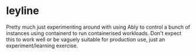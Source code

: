 # leyline
Pretty much just experimenting around with using Ably to control a bunch of instances using containerd to run containerised workloads. Don't expect this to work well or be vaguely suitable for production use, just an experiment/learning exercise.
